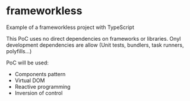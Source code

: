 # frameworkless
Example of a frameworkless project with TypeScript

This PoC uses no direct dependencies on frameworks or libraries. Onyl development dependencies are allow (Unit tests, bundlers, task runners, polyfills...)

PoC will be used:
- Components pattern
- Virtual DOM
- Reactive programming
- Inversion of control

